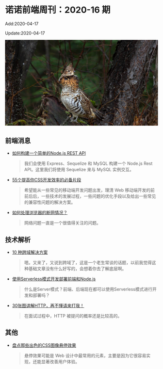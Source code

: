 <!--
 * @Description: 2020-16
 * @Author: zoeblow
 * @Email: wangfuyuan@nnuo.com
 * @Date: 2020-04-17 11:11:35
 * @LastEditors: zoeblow
 * @LastEditTime: 2020-04-24 17:25:41
 * @FilePath: \nuofe-weekly\2020\weekly-16.md
 -->

# 诺诺前端周刊：2020-16 期

Add:2020-04-17

Update:2020-04-17

![202016](../images/2020/202016.jpg)

## 前端消息

- [如何构建一个简单的Node.js REST API](https://mp.weixin.qq.com/s/Yrjkm82U5YngIG7hm9MYww)

  > 我们会使用 Express、Sequelize 和 MySQL 构建一个 Node.js Rest API。这里我们将使用 Sequelize 来与 MySQL 实例交互。

- [55个提高你CSS开发效率的必备片段](https://mp.weixin.qq.com/s/orHYN9Ea4sLuepthxhsrwg)

  > 希望能从一些常见的移动端开发问题出发，理清 Web 移动端开发的前前后后，一些技术的发展过程，一些问题的优化手段以及给出一些常见的兼容性问题的解决方案。

- [如何处理浏览器的断网情况？](https://mp.weixin.qq.com/s/WbtLO0ji-i9q3JLdkxQ2DQ)

  > 网络问题一直是一个很值得关注的问题。

## 技术解析

- [10 种跨域解决方案](https://mp.weixin.qq.com/s/bBtQyMtn-HSKOlZST1N2jQ)

  > 嗯。又来了，又说到跨域了，这是一个老生常谈的话题，以前我觉得这种基础文章没有什么好写的，会想着你去了解底层啊。

- [使用Serverless模式开发部署前端和Node.js](https://mp.weixin.qq.com/s/d_HlP3xTr3b-8dJDXgu9fw)

  > 什么是Server模式？前端、后端现在都可以使用Serverless模式进行开发和部署吗？

- [30张图讲解HTTP，再不懂请来打我！](https://mp.weixin.qq.com/s/T6lTEaLPZeSF2N_a7EcPcQ)

  > 在面试过程中，HTTP 被提问的概率还是比较高的。

<!-- ## 业界新闻

- [BootStrap 5.0 将放弃支持 IE](https://mp.weixin.qq.com/s/r8DVkzl7gfFm2YSmGHC4-g)

  > 最近，BootStrap 团队成员 XhmikosR 在 GitHub 上透露，BS 5 将放弃支持 IE 浏览器。 -->

## 其他

- [盘点那些出色的CSS图像悬停效果](https://mp.weixin.qq.com/s/kGpa6POlzbIlFso27sSy7w)

  > 悬停效果可能是 Web 设计中最常用的元素，主要是因为它很容易实现，还能显著改善用户体验。  
